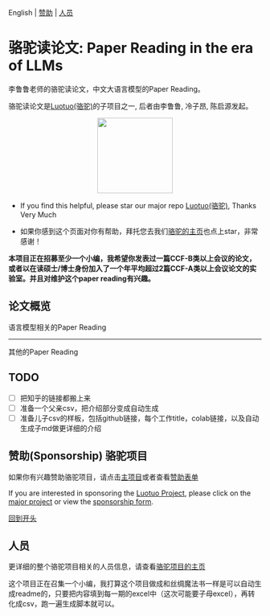 <a name="BigTitle"></a>

English | [赞助](#sponsorship) | [人员](#contributor)

# 骆驼读论文: Paper Reading in the era of LLMs

李鲁鲁老师的骆驼读论文，中文大语言模型的Paper Reading。

骆驼读论文是[Luotuo(骆驼)](https://github.com/LC1332/Luotuo-Chinese-LLM)的子项目之一, 后者由李鲁鲁, 冷子昂, 陈启源发起。

<p align="center">
    <img src="https://github.com/LC1332/Luotuo-Chinese-LLM/blob/main/image/idle_image.png" height="150">
</p>

+ If you find this helpful, please star our major repo [Luotuo(骆驼)](https://github.com/LC1332/Luotuo-Chinese-LLM), Thanks Very Much

+ 如果你感到这个页面对你有帮助，拜托您去我们[骆驼的主页](https://github.com/LC1332/Luotuo-Chinese-LLM)也点上star，非常感谢！

**本项目正在招募至少一个小编，我希望你发表过一篇CCF-B类以上会议的论文，或者以在读硕士/博士身份加入了一个年平均超过2篇CCF-A类以上会议论文的实验室。并且对维护这个paper reading有兴趣。**

<a name="sponsorship"></a>


## 论文概览

语言模型相关的Paper Reading



---

其他的Paper Reading

## TODO

- [ ] 把知乎的链接都搬上来
- [ ] 准备一个父亲csv，把介绍部分变成自动生成
- [ ] 准备儿子csv的样板，包括github链接，每个工作title，colab链接，以及自动生成子md做更详细的介绍

## 赞助(Sponsorship) 骆驼项目

如果你有兴趣赞助骆驼项目，请点击[主项目](https://github.com/LC1332/Luotuo-Chinese-LLM#%E8%B5%9E%E5%8A%A9sponsorships)或者查看[赞助表单](https://github.com/LC1332/Luotuo-Chinese-LLM/blob/main/data/Sponsorship_and_balance.md)

If you are interested in sponsoring the [Luotuo Project](https://github.com/LC1332/Luotuo-Chinese-LLM#%E8%B5%9E%E5%8A%A9sponsorships), please click on the [major project](https://github.com/LC1332/Luotuo-Chinese-LLM) or view the [sponsorship form](https://github.com/LC1332/Luotuo-Chinese-LLM/blob/main/data/Sponsorship_and_balance.md).

[回到开头](#BigTitle)

<a name="contributor"></a>

## 人员

更详细的整个骆驼项目相关的人员信息，请查看[骆驼项目的主页](https://github.com/LC1332/Luotuo-Chinese-LLM#%E8%B4%A1%E7%8C%AE%E8%80%85contributors)

这个项目正在召集一个小编，我打算这个项目做成和丝绸魔法书一样是可以自动生成readme的，只要把内容填到每一期的excel中（这次可能要子母excel），再转化成csv，跑一遍生成脚本就可以。


